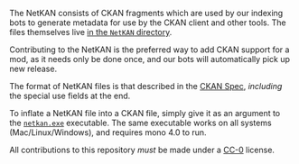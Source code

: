 The NetKAN consists of CKAN fragments which are used by our indexing bots to generate metadata for use by the CKAN client and other tools. The files themselves live [in the `NetKAN` directory](https://github.com/KSP-CKAN/NetKAN/tree/master/NetKAN).

Contributing to the NetKAN is the preferred way to add CKAN support for a mod, as it needs only be done once, and our bots will automatically pick up new release.

The format of NetKAN files is that described in the [CKAN Spec](https://github.com/KSP-CKAN/CKAN/blob/master/Spec.md), *including* the special use fields at the end.

To inflate a NetKAN file into a CKAN file, simply give it as an argument to the [`netkan.exe`](https://ckan-travis.s3.amazonaws.com/netkan.exe) executable. The same executable works on all systems (Mac/Linux/Windows), and requires mono 4.0 to run.

All contributions to this repository *must* be made under a [CC-0](https://creativecommons.org/publicdomain/zero/1.0/) license.
